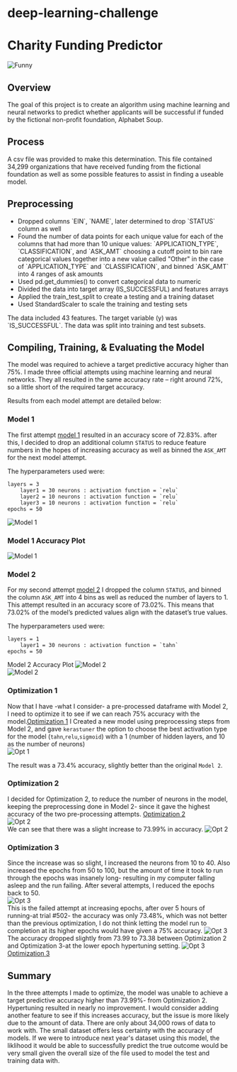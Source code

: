 # deep-learning-challenge
# Charity Funding Predictor
![Funny](Images/data.jpg)
## Overview
The goal of this project is to create an algorithm using machine learning and neural networks to predict whether applicants will be successful if funded by the fictional non-profit foundation, Alphabet Soup.


## Process

A csv file was provided to make this determination. This file contained 34,299 organizations that have received funding from the fictional foundation as well as some possible features to assist in finding a useable model.

## Preprocessing
<ul>
    <li> Dropped columns `EIN`, `NAME`, later determined to drop `STATUS` column as well</li>
    <li> Found the number of data points for each unique value for each of the columns that had more than 10 unique values:
         `APPLICATION_TYPE`, `CLASSIFICATION`, and `ASK_AMT`
    choosing a cutoff point to bin rare categorical values together into a new value called "Other" in the case of `APPLICATION_TYPE` and `CLASSIFICATION`, and binned `ASK_AMT` into 4 ranges of ask amounts</li>
    <li> Used pd.get_dummies() to convert categorical data to numeric </li>
    <li> Divided the data into target array (IS_SUCCESSFUL) and features arrays </li>
    <li> Applied the train_test_split to create a testing and a training dataset </li>
    <li> Used StandardScaler to scale the training and testing sets </li>
</ul>
The data included 43 features. The target variable (y) was `IS_SUCCESSFUL`. The data was split into training and test subsets.

## Compiling, Training, & Evaluating the Model
The model was required to achieve a target predictive accuracy higher than 75%. I made three official attempts using machine learning and neural networks. They all resulted in the same accuracy rate – right around 72%, so a little short of the required target accuracy.

Results from each model attempt are detailed below:

### Model 1
The first attempt [model 1](Models/AlphabetSoupCharity_model_1.h5) resulted in an accuracy score of 72.83%. after this, I decided to drop an additional column `STATUS` to reduce feature numbers in the hopes of increasing accuracy as well as binned the `ASK_AMT` for the next model attempt.

The hyperparameters used were:

    layers = 3
        layer1 = 30 neurons : activation function = `relu`
        layer2 = 10 neurons : activation function = `relu`
        layer3 = 10 neurons : activation function = `relu`
    epochs = 50
![Model 1](Images/Model1_layers.PNG)</br>
### Model 1 Accuracy Plot
![Model 1](Images/model1_acc_loss.PNG)

### Model 2
For my second attempt [model 2](Models/AlphabetSoupCharity_model_2.h5) I dropped the column `STATUS`, and binned the column `ASK_AMT` into 4 bins as well as reduced the number of layers to 1. This attempt resulted in an accuracy score of 73.02%. This means that 73.02% of the model’s predicted values align with the dataset’s true values.

The hyperparameters used were:

    layers = 1
        layer1 = 30 neurons : activation function = `tahn`
    epochs = 50

Model 2 Accuracy Plot
![Model 2](Images/model2_layers.PNG)</br>
![Model 2](Images/model2_acc_loss.PNG)</br>

### Optimization 1
Now that I have -what I consider- a pre-processed dataframe with Model 2, I need to optimize it to see if we can reach 75% accuracy with the model.[Optimization 1](Models/AlphabetSoupCharity_Optimization1.h5) I Created a new model using preprocessing steps from Model 2, and gave `kerastuner` the option to choose the best activation type for the model (`tahn`,`relu`,`sigmoid`) with a 1 (number of hidden layers, and 10 as the number of neurons)</br>
![Opt 1](Images/opt1_layers.PNG)</br>

The result was a 73.4% accuracy, slightly better than the original `Model 2`.

### Optimization 2
I decided for Optimization 2, to reduce the number of neurons in the model, keeping the preprocessing done in Model 2- since it gave the highest accuracy of the two pre-processing attempts.
[Optimization 2](Models/AlphabetSoupCharity_Optimization2.h5)</br>
![Opt 2](Images/opt2_layers.PNG)</br>
We can see that there was a slight increase to 73.99% in accuracy.
![Opt 2](Images/opt2_acc.PNG)</br>

### Optimization 3
Since the increase was so slight, I increased the neurons from 10 to 40. Also increased the epochs from 50 to 100, but the amount of time it took to run through the epochs was insanely long- resulting in my computer falling asleep and the run failing. After several attempts, I reduced the epochs back to 50. </br>![Opt 3](Images/opt3_layers.PNG)</br>
This is the failed attempt at increasing epochs, after over 5 hours of running-at trial #502- the accuracy was only 73.48%, which was not better than the previous optimization, I do not think letting the model run to completion at its higher epochs would have given a 75% accuracy. ![Opt 3](Images/WastedTime.PNG)</br>
The accuracy dropped slightly from 73.99 to 73.38 between Optimization 2 and Optimization 3-at the lower epoch hypertuning setting. ![Opt 3](Images/opt3_acc.PNG)</br>
[Optimization 3](Models/AlphabetSoupCharity_Optimization3.h5)</br>

## Summary

In the three attempts I made to optimize, the model was unable to achieve a target predictive accuracy higher than 73.99%- from Optimization 2. Hypertuning resulted in nearly no improvement. I would consider adding another feature to see if this increases accuracy, but the issue is more likely due to the amount of data. There are only about 34,000 rows of data to work with. The small dataset offers less certainty with the accuracy of models. If we were to introduce next year's dataset using this model, the liklihood it would be able to successfully predict the true outcome would be very small given the overall size of the file used to model the test and training data with.
